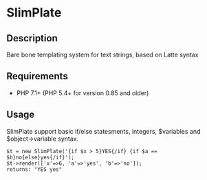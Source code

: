 # SlimPlate

## Description

Bare bone templating system for text strings, based on Latte syntax

## Requirements

- PHP 7.1+ (PHP 5.4+ for version 0.85 and older)

## Usage

SlimPlate support basic if/else statesments, integers, $variables and $object->variable syntax.

	$t = new SlimPlate('{if $x > 5}YES{/if} {if $a == $b}no{else}yes{/if}');
	$t->render(['x'=>6, 'a'=>'yes', 'b'=>'no']);
	returns: "YES yes"
